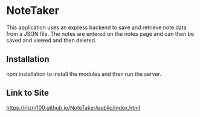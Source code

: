 # NoteTaker

This application uses an express backend to save and retrieve note data from a JSON file. The notes are entered on the notes page and can then be saved and viewed and then deleted. 

## Installation

npm installation to install the modules and then run the server. 

## Link to Site

https://rlizm100.github.io/NoteTaker/public/index.html
